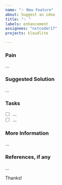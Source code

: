 ```yaml
---
name: "✨ New Feature"
about: Suggest an idea
title: "✨ "
labels: enhancement
assignees: "nxtcoder17"
projects: kloudlite

---
```

### Pain
...

### Suggested Solution
...

### Tasks
- [ ] ...
- [ ] ...

### More Information
...

### References, if any
...

Thanks!
